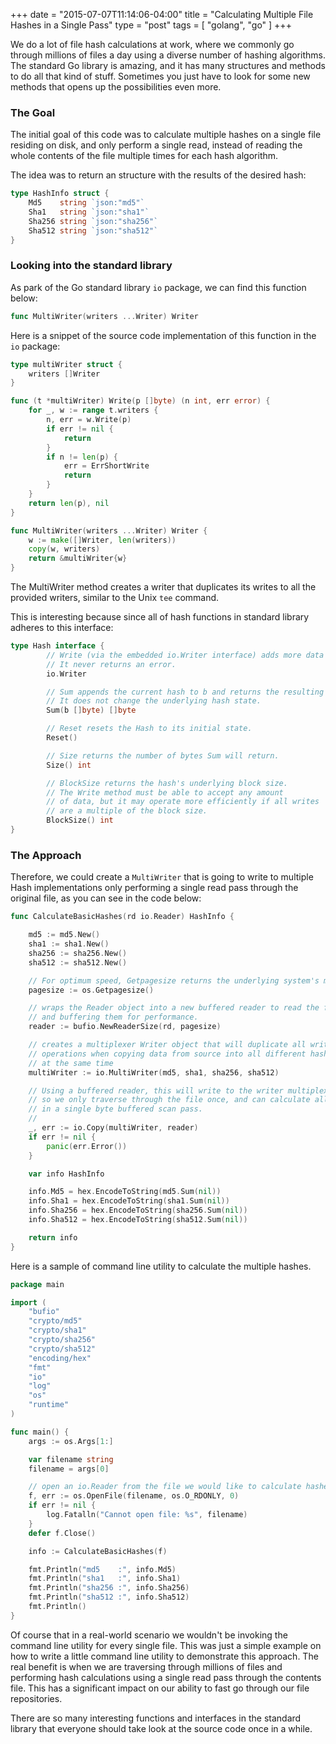 +++
date = "2015-07-07T11:14:06-04:00"
title = "Calculating Multiple File Hashes in a Single Pass"
type = "post"
tags = [ "golang", "go" ]
+++

We do a lot of file hash calculations at work, where we commonly go through millions of files a day using a diverse number of hashing algorithms. The standard Go library is amazing, and it has many structures and methods to do all that kind of stuff. Sometimes you just have to look for some new methods that opens up the possibilities even more.

### The Goal

The initial goal of this code was to calculate multiple hashes on a single file residing on disk, and only perform a single read, instead of reading the whole contents of the file multiple times for each hash algorithm.

The idea was to return an structure with the results of the desired hash:

```go
type HashInfo struct {
	Md5    string `json:"md5"`
	Sha1   string `json:"sha1"`
	Sha256 string `json:"sha256"`
	Sha512 string `json:"sha512"`
}
```

### Looking into the standard library

As park of the Go standard library ```io``` package, we can find this function below:

```go
func MultiWriter(writers ...Writer) Writer
```

Here is a snippet of the source code implementation of this function in the ```io``` package:

```go
type multiWriter struct {
    writers []Writer
}

func (t *multiWriter) Write(p []byte) (n int, err error) {
	for _, w := range t.writers {
		n, err = w.Write(p)
		if err != nil {
			return
		}
		if n != len(p) {
			err = ErrShortWrite
			return
		}
	}
	return len(p), nil
}

func MultiWriter(writers ...Writer) Writer {
	w := make([]Writer, len(writers))
	copy(w, writers)
	return &multiWriter{w}
}
```

The MultiWriter method creates a writer that duplicates its writes to all the provided writers, similar to the Unix ```tee``` command.

This is interesting because since all of hash functions in standard library adheres to this interface:

```go
type Hash interface {
        // Write (via the embedded io.Writer interface) adds more data to the running hash.
        // It never returns an error.
        io.Writer

        // Sum appends the current hash to b and returns the resulting slice.
        // It does not change the underlying hash state.
        Sum(b []byte) []byte

        // Reset resets the Hash to its initial state.
        Reset()

        // Size returns the number of bytes Sum will return.
        Size() int

        // BlockSize returns the hash's underlying block size.
        // The Write method must be able to accept any amount
        // of data, but it may operate more efficiently if all writes
        // are a multiple of the block size.
        BlockSize() int
}
```

### The Approach

Therefore, we could create a ```MultiWriter``` that is going to write to multiple Hash implementations only performing a single read pass through the original file, as you can see in the code below:

```go
func CalculateBasicHashes(rd io.Reader) HashInfo {

	md5 := md5.New()
	sha1 := sha1.New()
	sha256 := sha256.New()
	sha512 := sha512.New()

	// For optimum speed, Getpagesize returns the underlying system's memory page size.
	pagesize := os.Getpagesize()

	// wraps the Reader object into a new buffered reader to read the files in chunks
	// and buffering them for performance.
	reader := bufio.NewReaderSize(rd, pagesize)

	// creates a multiplexer Writer object that will duplicate all write
	// operations when copying data from source into all different hashing algorithms
	// at the same time
	multiWriter := io.MultiWriter(md5, sha1, sha256, sha512)

	// Using a buffered reader, this will write to the writer multiplexer
	// so we only traverse through the file once, and can calculate all hashes
	// in a single byte buffered scan pass.
	//
	_, err := io.Copy(multiWriter, reader)
	if err != nil {
		panic(err.Error())
	}

	var info HashInfo

	info.Md5 = hex.EncodeToString(md5.Sum(nil))
	info.Sha1 = hex.EncodeToString(sha1.Sum(nil))
	info.Sha256 = hex.EncodeToString(sha256.Sum(nil))
	info.Sha512 = hex.EncodeToString(sha512.Sum(nil))

	return info
}
```

Here is a sample of command line utility to calculate the multiple hashes.

```go
package main

import (
	"bufio"
	"crypto/md5"
	"crypto/sha1"
	"crypto/sha256"
	"crypto/sha512"
	"encoding/hex"
	"fmt"
	"io"
	"log"
	"os"
	"runtime"
)

func main() {
	args := os.Args[1:]

	var filename string
	filename = args[0]

    // open an io.Reader from the file we would like to calculate hashes
	f, err := os.OpenFile(filename, os.O_RDONLY, 0)
	if err != nil {
		log.Fatalln("Cannot open file: %s", filename)
	}
	defer f.Close()

	info := CalculateBasicHashes(f)

	fmt.Println("md5    :", info.Md5)
	fmt.Println("sha1   :", info.Sha1)
	fmt.Println("sha256 :", info.Sha256)
	fmt.Println("sha512 :", info.Sha512)
	fmt.Println()
}
```

Of course that in a real-world scenario we wouldn't be invoking the command line utility for every single file. This was just a simple example on how to write a little command line utility to demonstrate this approach. The real benefit is when we are traversing through millions of files and performing hash calculations using a single read pass through the contents file. This has a significant impact on our ability to fast go through our file repositories.

There are so many interesting functions and interfaces in the standard library that everyone should take look at the source code once in a while.
